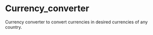 # Currency_converter
Currency converter to convert currencies in desired currencies of any country.
